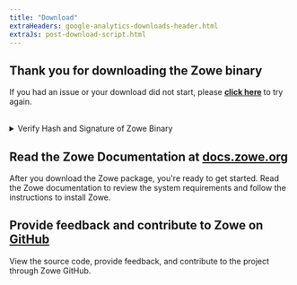 ```yaml
---
title: "Download"
extraHeaders: google-analytics-downloads-header.html 
extraJs: post-download-script.html
---
```

<section class="whitebackground">
  <h1 class="title">Thank you for downloading the Zowe binary</h1>
  <p>If you had an issue or your download did not start, please <strong>
  	<a id="download_link" href="legal.html">click here</a>
	</strong> to try again.</p><br>
  <details>
    <summary>Verify Hash and Signature of Zowe Binary</summary>
    <p>These commands are tested on both <strong>Mac OS X v10.13.6</strong> and <strong>Ubuntu v17.11.</strong></p>
	<br>
    <h2><b>Step 1</b> - Verify Hash Code</h2>
    <p>You can download hash code file <b><a id="hash_download"
          href="https://zowe.jfrog.io/zowe/list/libs-release-local/org/zowe/1.0.0/zowe-1.0.0.pax.sha512"
          download
          onclick="gs && ga('send', 'event', 'download', 'Zowe Binary Hash', 'zowe-1.0.0.pax.sha512');">zowe-1.0.0.pax.sha512</a></b>, then use this command to check:</p>
    <code id="hash_code">(gpg --print-md SHA512 zowe-1.0.0.pax &gt; zowe-1.0.0.pax.sha512.my) && diff
      zowe-1.0.0.pax.sha512.my zowe-1.0.0.pax.sha512 && echo matched || echo "not match"</code>
    <p>If you see "<b>matched</b>" means the binary you have downloaded is the same one that was officially
      distributed by the Zowe project. You can delete temporary "<b id="hash_my">zowe-1.0.0.pax.sha512.my</b>"
      after that.</p><br>
    <p>You can also use other commands, like "<code>sha512</code>", "<code>sha512sum</code>", or "<code>openssl
        dgst -sha512</code>" to generate <b>SHA512</b> hash code. Just those hash code results are in a
      different format from what we provided but the values should be the same.</p>

    <h2><b>Step 2</b> - Verify With Signature File</h2>
    <p>In addition to the SHA512 hash we ensure that the hash is verifiable as well. This is done by digitally
      signing the hash text file with a KEY from one of the Zowe developers.</p><br>
    <p>You can download the signature file <b><a id="signature_download"
          href="https://zowe.jfrog.io/zowe/list/libs-release-local/org/zowe/1.0.0/zowe-1.0.0.pax.asc">zowe-1.0.0.pax.asc</a></b>,
      and public key <strong><a id="keyfile"
          href="https://raw.githubusercontent.com/zowe/zowe-install-packaging/master/signing_keys/KEYS.jack"
          download target="_blank">KEYS</a></strong>.</p>
    <p>There are few steps:</p>
    <ol class="verify-list">
      <li>Import the public key with command: <code id="keyfile_import_command">gpg --import KEYS</code></li>
      <li>If you never use gpg before, you may need to generate keys first: <code>gpg --gen-key</code>.
        Otherwise, please proceed to next step.</li>
      <li>Sign the downloaded public key with command: <code id="gpg-sign-key">gpg --sign-key KEY</code></li>
      <li>Verify the file with command: <code id="gpg_command">gpg --verify zowe-1.0.0.pax.asc zowe-1.0.0.pax</code></li>
      <li>You can remove the imported key with command: <code id="gpg-delete-key">gpg --delete-key KEY</code></li>
    </ol>
    <p>If you see output like this that matches the info in the public key you downloaded you can be assured
      that the binary file you have has come from the Zowe project.</p>
    <code>
      gpg: &nbsp; &nbsp; &nbsp; &nbsp; using RSA key <span id="key_id">KEY</span><br>
      gpg: Good signature from "<span id="key_signer">SIGNER (CODE SIGNING KEY)</span> " [full]
    </code>
  </details>
</section>

<section class="whitebackground">
  <h2>Read the Zowe Documentation at <a href="https://docs.zowe.org">docs.zowe.org</a></h2>
  <p>After you download the Zowe package, you're ready to get started. Read the Zowe documentation to review the
    system requirements and follow the instructions to install Zowe.</p>
  <h2>Provide feedback and contribute to Zowe on <a href="https://github.com/zowe/community">GitHub</a></h2>
  <p>View the source code, provide feedback, and contribute to the project through Zowe GitHub.</p>
</section>
